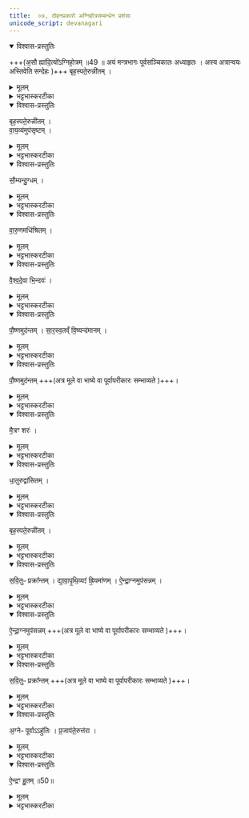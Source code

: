 ```yaml
---
title:  ०७, दोहनप्रकारो अग्निहोत्रसम्बन्धेन प्रशंसा 
unicode_script: devanagari
---
```




<details open><summary>विश्वास-प्रस्तुतिः</summary>

+++(अ॒सौ ह्या॑दि॒त्यो᳚ऽग्निहो॒त्रम् ॥49 ॥ अयं मन्त्रभागः पूर्वसञ्चिकातः अध्याहृतः ।  अस्य अत्रान्वयः अस्तिवेति सन्देहः )+++
बृह॒स्पते॒रुन्नी॑तम् ।
</details>

<details><summary>मूलम्</summary>

+++(अ॒सौ ह्या॑दि॒त्यो᳚ऽग्निहो॒त्रम् ॥49 ॥ अयं मन्त्रभागः पूर्वसञ्चिकातः अध्याहृतः ।  अस्य अत्रान्वयः अस्तिवेति सन्देहः )+++
बृह॒स्पते॒रुन्नी॑तम् ।
</details>

<details><summary>भट्टभास्करटीका</summary>

1 रौद्रं गवीत्यादि ॥ सर्वदेवत्यत्वेन पयस्स्तूयते । तत् दोहात्प्राक् गवि स्थितं रौद्रम् ।
</details>

<details open><summary>विश्वास-प्रस्तुतिः</summary>

बृह॒स्पते॒रुन्नी॑तम् ।  
वा॒य॒व्य॑मुप॑सृष्टम् ।  
</details>

<details><summary>मूलम्</summary>

बृह॒स्पते॒रुन्नी॑तम् ।  
वा॒य॒व्य॑मुप॑सृष्टम् ।  
</details>

<details><summary>भट्टभास्करटीका</summary>

उपसृष्टं ऊधस्स्थं वायुदेवत्यम् ।
</details>

<details open><summary>विश्वास-प्रस्तुतिः</summary>

सौ॒म्यन्दु॒ग्धम् ।  
</details>

<details><summary>मूलम्</summary>

सौ॒म्यन्दु॒ग्धम् ।  
</details>

<details><summary>भट्टभास्करटीका</summary>

दुग्धं प्रागधिश्रयणात् ।
</details>

<details open><summary>विश्वास-प्रस्तुतिः</summary>

वा॒रु॒णमधि॑श्रितम् ।
</details>

<details><summary>मूलम्</summary>

वा॒रु॒णमधि॑श्रितम् ।
</details>

<details><summary>भट्टभास्करटीका</summary>

अधिश्रितं अधिश्रितावस्थम् ।
</details>

<details open><summary>विश्वास-प्रस्तुतिः</summary>

वै॒श्व॒दे॒वा भि॒न्दवः॑ ।
</details>

<details><summary>मूलम्</summary>

वै॒श्व॒दे॒वा भि॒न्दवः॑ ।
</details>

<details><summary>भट्टभास्करटीका</summary>

भिन्दवो बुद्वुदा वैश्वदेवाः ।
</details>

<details open><summary>विश्वास-प्रस्तुतिः</summary>

पौ॒ष्णमुद॑न्तम् ।
सा॒र॒स्व॒तव्ँ वि॒ष्यन्द॑मानम् ।
</details>

<details><summary>मूलम्</summary>

पौ॒ष्णमुद॑न्तम् ।
सा॒र॒स्व॒तव्ँ वि॒ष्यन्द॑मानम् ।
</details>

<details><summary>भट्टभास्करटीका</summary>

विष्यन्दमानं स्थाल्यां बिलमतिलङ्घितं विविधं स्यन्दनं सारस्वतम् ।
</details>

<details open><summary>विश्वास-प्रस्तुतिः</summary>

पौ॒ष्णमुद॑न्तम् +++(अत्र मूले वा भाष्ये वा पूर्वापरीकारः सम्भाव्यते  )+++।
</details>

<details><summary>मूलम्</summary>

पौ॒ष्णमुद॑न्तम् +++(अत्र मूले वा भाष्ये वा पूर्वापरीकारः सम्भाव्यते  )+++।
</details>

<details><summary>भट्टभास्करटीका</summary>

उदन्तं स्थाल्यवकाशलङ्घनेनान्यत्र परिवर्तनं पौष्णम् ।
</details>

<details open><summary>विश्वास-प्रस्तुतिः</summary>

मै॒त्रꣳ शरः॑ ।
</details>

<details><summary>मूलम्</summary>

मै॒त्रꣳ शरः॑ ।
</details>

<details><summary>भट्टभास्करटीका</summary>

शरः स्थासकं मैत्रम् ।
</details>

<details open><summary>विश्वास-प्रस्तुतिः</summary>

धा॒तुरुद्वा॑सितम् ।
</details>

<details><summary>मूलम्</summary>

धा॒तुरुद्वा॑सितम् ।
</details>

<details><summary>भट्टभास्करटीका</summary>

उद्वासितं अवतारितम् ।
</details>

<details open><summary>विश्वास-प्रस्तुतिः</summary>

बृह॒स्पते॒रुन्नी॑तम् ।
</details>

<details><summary>मूलम्</summary>

बृह॒स्पते॒रुन्नी॑तम् ।
</details>

<details><summary>भट्टभास्करटीका</summary>

उन्नितं स्रुचि गृहीतं बार्हस्पत्यम् ।
</details>

<details open><summary>विश्वास-प्रस्तुतिः</summary>

स॒वि॒तुᳶ प्रक्रा᳚न्तम् ।
द्या॒वा॒पृ॒थि॒व्यꣵ॑ ह्रि॒यमा॑णम् ।
ऐ॒न्द्रा॒ग्नमुप॑सन्नम् ।
</details>

<details><summary>मूलम्</summary>

स॒वि॒तुᳶ प्रक्रा᳚न्तम् ।
द्या॒वा॒पृ॒थि॒व्यꣵ॑ ह्रि॒यमा॑णम् ।
ऐ॒न्द्रा॒ग्नमुप॑सन्नम् ।
</details>

<details><summary>भट्टभास्करटीका</summary>

ह्रियमाणं आहवनीयं प्रति नीयमानं द्यावापृथिव्यम् ।
</details>

<details open><summary>विश्वास-प्रस्तुतिः</summary>

ऐ॒न्द्रा॒ग्नमुप॑सन्नम् +++(अत्र मूले वा भाष्ये वा पूर्वापरीकारः सम्भाव्यते  )+++।
</details>

<details><summary>मूलम्</summary>

ऐ॒न्द्रा॒ग्नमुप॑सन्नम् +++(अत्र मूले वा भाष्ये वा पूर्वापरीकारः सम्भाव्यते  )+++।
</details>

<details><summary>भट्टभास्करटीका</summary>

उपसन्नं आहवनीयसकाशे सादितं ऐन्द्राग्नम् ।
</details>

<details open><summary>विश्वास-प्रस्तुतिः</summary>

स॒वि॒तुᳶ प्रक्रा᳚न्तम् +++(अत्र मूले वा भाष्ये वा पूर्वापरीकारः सम्भाव्यते  )+++।
</details>

<details><summary>मूलम्</summary>

स॒वि॒तुᳶ प्रक्रा᳚न्तम् +++(अत्र मूले वा भाष्ये वा पूर्वापरीकारः सम्भाव्यते  )+++।
</details>

<details><summary>भट्टभास्करटीका</summary>

प्रक्रान्तं होमार्थं नेतुमारब्धं सावित्रम् ।
</details>

<details open><summary>विश्वास-प्रस्तुतिः</summary>

अ॒ग्नेᳶ पूर्वाऽऽहु॑तिः ।
प्र॒जाप॑ते॒रुत्त॑रा ।
</details>

<details><summary>मूलम्</summary>

अ॒ग्नेᳶ पूर्वाऽऽहु॑तिः ।
प्र॒जाप॑ते॒रुत्त॑रा ।
</details>

<details><summary>भट्टभास्करटीका</summary>

पूर्वाऽऽहुतिः सायमग्नेः, प्रातराहुतिरादित्यस्य, उपलक्षणवात् । उत्तराऽऽडुतिः प्रजापतेः, तूष्णीकत्वात् 'तूष्णीं वै प्राजापत्यम्' इति ।
</details>

<details open><summary>विश्वास-प्रस्तुतिः</summary>

ऐ॒न्द्रꣳ हु॒तम् ॥50॥  
</details>

<details><summary>मूलम्</summary>

ऐ॒न्द्रꣳ हु॒तम् ॥50॥  
</details>

<details><summary>भट्टभास्करटीका</summary>

ऐन्द्रं हुतम् ॥

इति तैत्तिरीयब्राह्मणे द्वितीयाष्टके प्रथमप्रपाठके सप्तमोऽनुवाकः ॥  

</details>

